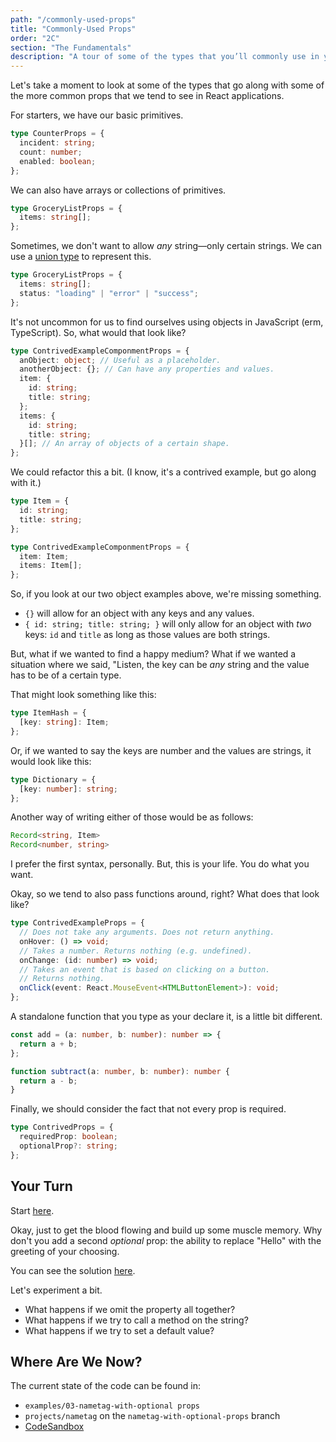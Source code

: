 ```yaml
---
path: "/commonly-used-props"
title: "Commonly-Used Props"
order: "2C"
section: "The Fundamentals"
description: "A tour of some of the types that you’ll commonly use in your React applications."
---
```


Let's take a moment to look at some of the types that go along with some of the more common props that we tend to see in React applications.

For starters, we have our basic primitives.

```ts
type CounterProps = {
  incident: string;
  count: number;
  enabled: boolean;
};
```

We can also have arrays or collections of primitives.

```ts
type GroceryListProps = {
  items: string[];
};
```

Sometimes, we don't want to allow _any_ string—only certain strings. We can use a [union type][union] to represent this.

[union]: https://www.typescriptlang.org/docs/handbook/unions-and-intersections.html

```ts
type GroceryListProps = {
  items: string[];
  status: "loading" | "error" | "success";
};
```

It's not uncommon for us to find ourselves using objects in JavaScript (erm, TypeScript). So, what would that look like?

```ts
type ContrivedExampleComponmentProps = {
  anObject: object; // Useful as a placeholder.
  anotherObject: {}; // Can have any properties and values.
  item: {
    id: string;
    title: string;
  };
  items: {
    id: string;
    title: string;
  }[]; // An array of objects of a certain shape.
};
```

We could refactor this a bit. (I know, it's a contrived example, but go along with it.)

```ts
type Item = {
  id: string;
  title: string;
};

type ContrivedExampleComponmentProps = {
  item: Item;
  items: Item[];
};
```

So, if you look at our two object examples above, we're missing something.

- `{}` will allow for an object with any keys and any values.
- `{ id: string; title: string; }` will only allow for an object with _two_ keys: `id` and `title` as long as those values are both strings.

But, what if we wanted to find a happy medium? What if we wanted a situation where we said, "Listen, the key can be _any_ string and the value has to be of a certain type.

That might look something like this:

```ts
type ItemHash = {
  [key: string]: Item;
};
```

Or, if we wanted to say the keys are number and the values are strings, it would look like this:

```ts
type Dictionary = {
  [key: number]: string;
};
```

Another way of writing either of those would be as follows:

```ts
Record<string, Item>
Record<number, string>
```

I prefer the first syntax, personally. But, this is your life. You do what you want.

Okay, so we tend to also pass functions around, right? What does that look like?

```ts
type ContrivedExampleProps = {
  // Does not take any arguments. Does not return anything.
  onHover: () => void;
  // Takes a number. Returns nothing (e.g. undefined).
  onChange: (id: number) => void;
  // Takes an event that is based on clicking on a button.
  // Returns nothing.
  onClick(event: React.MouseEvent<HTMLButtonElement>): void;
};
```

A standalone function that you type as your declare it, is a little bit different.

```ts
const add = (a: number, b: number): number => {
  return a + b;
};

function subtract(a: number, b: number): number {
  return a - b;
}
```

Finally, we should consider the fact that not every prop is required.

```ts
type ContrivedProps = {
  requiredProp: boolean;
  optionalProp?: string;
};
```

## Your Turn

Start [here][base].

[base]: https://codesandbox.io/s/name-tag-solution-slwmk?file=/src/Application.tsx

Okay, just to get the blood flowing and build up some muscle memory. Why don't you add a second _optional_ prop: the ability to replace "Hello" with the greeting of your choosing.

You can see the solution [here][solution].

[solution]: https://codesandbox.io/s/name-tag-solution-slwmk?file=/src/Application.tsx

Let's experiment a bit.

- What happens if we omit the property all together?
- What happens if we try to call a method on the string?
- What happens if we try to set a default value?

## Where Are We Now?

The current state of the code can be found in:

- `examples/03-nametag-with-optional props`
- `projects/nametag` on the `nametag-with-optional-props` branch
- [CodeSandbox](https://codesandbox.io/s/name-tag-solution-slwmk?file=/src/Application.tsx)
